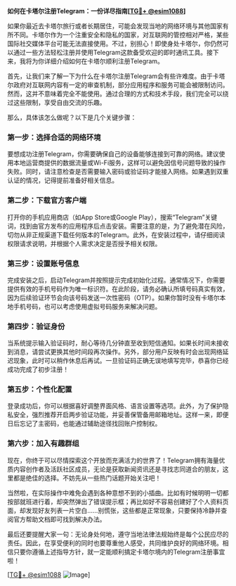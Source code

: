 **如何在卡塔尔注册Telegram：一份详尽指南[[TG💪+ @esim1088](https://t.me/s/esim1088)]**

如果你最近去卡塔尔旅行或者长期居住，可能会发现当地的网络环境与其他国家有所不同。卡塔尔作为一个注重安全和隐私的国家，对互联网的管控相对严格，某些国际社交媒体平台可能无法直接使用。不过，别担心！即使身处卡塔尔，你仍然可以通过一些方法轻松注册并使用Telegram这款备受欢迎的即时通讯工具。接下来，我将为你详细介绍如何在卡塔尔顺利注册Telegram。

首先，让我们来了解一下为什么在卡塔尔注册Telegram会有些许难度。由于卡塔尔政府对互联网内容有一定的审查机制，部分应用程序和服务可能会被限制访问。然而，这并不意味着完全不能使用。通过合理的方式和技术手段，我们完全可以绕过这些限制，享受自由交流的乐趣。

那么，具体该怎么做呢？以下是几个关键步骤：

### 第一步：选择合适的网络环境

要想成功注册Telegram，你需要确保自己的设备能够连接到可靠的网络。建议使用本地运营商提供的数据流量或Wi-Fi服务，这样可以避免因信号问题导致的操作失败。同时，请注意检查是否需要输入密码或验证码才能接入网络。如果遇到双重认证的情况，记得提前准备好相关信息。

### 第二步：下载官方客户端

打开你的手机应用商店（如App Store或Google Play），搜索“Telegram”关键词，找到由官方发布的应用程序后点击安装。需要注意的是，为了避免潜在风险，切勿从非正规渠道下载任何版本的Telegram。此外，在安装过程中，请仔细阅读权限请求说明，并根据个人需求决定是否授予相关权限。

### 第三步：设置账号信息

完成安装之后，启动Telegram并按照提示完成初始化过程。通常情况下，你需要提供有效的手机号码作为唯一标识符。在此阶段，请务必确认所填号码真实有效，因为后续验证环节会向该号码发送一次性密码（OTP）。如果你暂时没有卡塔尔本地手机号码，也可以考虑使用虚拟号码服务来解决问题。

### 第四步：验证身份

当系统提示输入验证码时，耐心等待几分钟直至收到短信通知。如果长时间未接收到消息，请尝试更换其他时间段再次操作。另外，部分用户反映有时会出现网络延迟现象，此时可以稍作休息后再试。一旦验证码正确无误地填写完毕，恭喜你已经成功完成了初步注册！

### 第五步：个性化配置

登录成功后，你可以根据喜好调整界面风格、语言设置等选项。此外，为了保护隐私安全，强烈推荐开启两步验证功能，并妥善保管备用邮箱地址。这样一来，即便日后忘记了主密码，也能通过辅助途径找回账户控制权。

### 第六步：加入有趣群组

现在，你终于可以尽情探索这个开放而充满活力的世界了！Telegram拥有海量优质内容创作者及活跃社区成员，无论是获取新闻资讯还是寻找志同道合的朋友，这里都是绝佳的选择。不妨先从一些热门话题开始关注吧！

当然啦，在实际操作中难免会遇到各种意想不到的小插曲。比如有时候明明一切都按部就班进行着，却突然弹出了错误提示框；再比如好不容易创建好了个人资料页面，却发现好友列表一片空白……别慌张，这些都是正常现象，只要保持冷静并查阅官方帮助文档即可找到解决办法。

最后还要提醒大家一句：无论身处何地，遵守当地法律法规始终是每个公民应尽的责任。因此，在享受便利的同时也要尊重他人感受，共同维护良好的网络环境。相信只要你遵循上述指导方针，就一定能顺利搞定卡塔尔境内的Telegram注册事宜啦！

[[TG💪+ @esim1088](https://t.me/s/esim1088) ![Image](https://i.postimg.cc/4NQfJmqS/Snipaste-2025-05-13-00-14-12.png)]